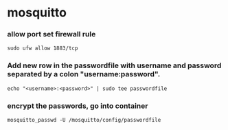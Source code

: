 # mosquitto

### allow port set firewall rule
```
sudo ufw allow 1883/tcp
```

### Add new row in the passwordfile with username and password separated by a colon "username:password".
```
echo "<username>:<password>" | sudo tee passwordfile
```

### encrypt the passwords, go into container
```
mosquitto_passwd -U /mosquitto/config/passwordfile
```